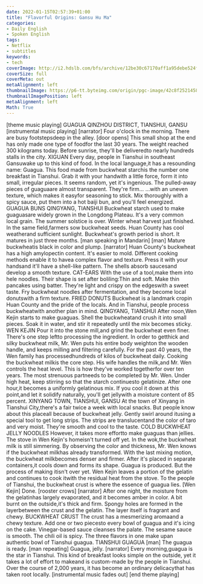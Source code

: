 ```yaml
---
date: 2022-01-15T02:57:39+01:00
title: "Flavorful Origins: Gansu Hu Ma"
categories:
- Daily English
- Spoken English
tags:
- Netflix
- subtitles
keywords:
- tech
coverImage: http://i2.hdslb.com/bfs/archive/12be30c67170aff1a95debe524fdc88b4b13211b.jpg
coverSize: full
coverMeta: out
metaAlignment: left
thumbnailImage: https://p6-tt.byteimg.com/origin/pgc-image/42c8f25214584897bbe6ca67508095fd?from=pc
thumbnailImagePosition: left
metaAlignment: left
Math: True
---
```


<!--more-->
[theme music playing]
GUAGUA
QINZHOU DISTRICT, TIANSHUI, GANSU
[instrumental music playing]
[narrator] Four o'clock in the morning.
There are busy footstepsdeep in the alley.
[door opens]
This small shop at the end
has only made one type of foodfor the last 30 years.
The weight reached 300 kilograms today.
Before sunrise, they'll be deliveredto nearly hundreds stalls in the city.
XIGUAN
Every day,
people in Tianshui in southeast Gansuwake up to this kind of food.
In the local language,it has a resounding name: Guagua.
This food made from buckwheat starchis the number one breakfast in Tianshui.
Grab it with your handwith a little force,
form it into small, irregular pieces.
It seems random, yet it's ingenious.
The pulled-away pieces of guaguaare almost transparent.
They're firm…
…with an uneven texture,
which makes it easyfor seasoning to stick.
Mix thoroughly with a spicy sauce,
put them into a hot baiji bun,
and you'll feel energized.
GUAGUA BUNS
QINGYANG, TIANSHUI
Buckwheat starch used to make guaguasare widely grown in the Longdong Plateau.
It's a very common local grain.
The summer solstice is over.
Winter wheat harvest just finished.
In the same field,farmers sow buckwheat seeds.
Huan County has cool weatherand sufficient sunlight.
Buckwheat's growth period is short.
It matures in just three months.
[man speaking in Mandarin]
[man] Mature buckwheatis black in color and plump.
[narrator] Huan County's buckwheat has a high amylopectin content.
It's easier to mold.
Different cooking methods
enable it to havea complex flavor and texture.
Press it with your handsand it'll have a shell-like pattern.
The shells absorb saucesand develop a smooth texture.
CAT-EARS
With the use of a tool,make them into hele noodles.
Their shape is set after boliling:Thin and soft.
Make thin pancakes using batter.
They're light and crispy on the edgeswith a sweet taste.
Fry buckwheat noodles after fermentation,
and they become local donutswith a firm texture.
FRIED DONUTS
Buckwheat is a landmark cropin Huan County
and the pride of the locals.
And in Tianshui, people process buckwheatwith another plan in mind.
QINGYANG, TIANSHUI
After noon,Wen Kejin starts to make guaguas.
Shell the buckwheatand crush it into small pieces.
Soak it in water, and stir it repeatedly until the mix becomes sticky.
WEN KEJIN
Pour it into the stone mill,and grind the buckwheat even finer.
There's one step leftto processing the ingredient.
In order to getthick and silky buckwheat milk,
Mr. Wen puts his entire body weighton the wooden handle,
and keeps milling and filtering carefully.
For the past 40 years,
the Wen family has processedhundreds of kilos of buckwheat daily.
Cooking the buckwheat milkis the core step.
His wife handles the milk,and Mr. Wen controls the heat level.
This is how they've worked togetherfor over ten years.
The most strenuous partneeds to be completed by Mr. Wen.
Under high heat, keep stirring
so that the starch continuesto gelatinize.
After one hour,it becomes a uniformly gelatinous mix.
If you cool it down at this point,and let it solidify naturally,
you'll get jellywith a moisture content of 85 percent.
XINYANG TOWN, TIANSHUI, GANSU
At the town of Xinyang in Tianshui City,there's a fair twice a week
with local snacks.
But people know about this placeall because of buckwheat jelly.
Gently swirl around itusing a special tool
to get long strips.
The strips are translucentand the color of taro and very moist.
They're smooth and cool to the taste.
COLD BUCKWHEAT JELLY NOODLES
However, it takes more effortto make guaguas than jellies.
The stove in Wen Kejin's homeisn't turned off yet.
In the wok,the buckwheat milk is still simmering.
By observing the color and thickness,
Mr. Wen knows if the buckwheat milkhas already transformed.
With the last mixing motion,
the buckwheat milkbecomes denser and firmer.
After it's placed in separate containers,it cools down and forms its shape.
Guagua is produced.
But the process of making itisn't over yet.
Wen Kejin leaves a portion of the gelatin
and continues to cook itwith the residual heat from the stove.
To the people of Tianshui,
the buckwheat crust is where the essence of guagua lies.
[Wen Kejin] Done.
[rooster crows]
[narrator] After one night,
the moisture from the gelatinhas largely evaporated,
and it becomes amber in color.
A bit burnt on the outside,it's thick and firm.
Spongy holes are formed in the layerbetween the crust and the gelatin.
The layer itself is fragrant and chewy.
BUCKWHEAT CRUST
The crust has a mesmerizing aromaand a chewy texture.
Add one or two piecesto every bowl of guagua
and it's icing on the cake.
Vinegar-based sauce cleanses the palate.
The sesame sauce is smooth.
The chili oil is spicy.
The three flavors in one make upan authentic bowl of Tianshui guagua.
TIANSHUI GUAGUA
[man] The guagua is ready.
[man repeating] Guagua, jelly.
[narrator] Every morning,guagua is the star in Tianshui.
This kind of breakfast looks simple on the outside,
yet it takes a lot of effort to makeand is custom-made
by the people in Tianshui.
Over the course of 2,000 years,
it has become an ordinary delicacythat has taken root locally.
[instrumental music fades out]
[end theme playing]

